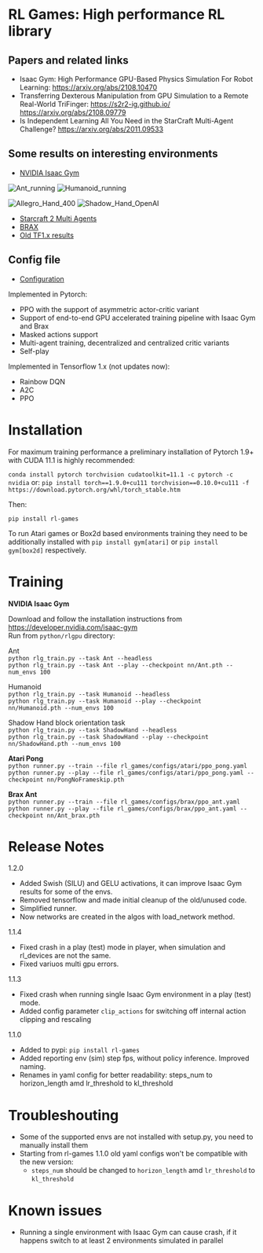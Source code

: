 # RL Games: High performance RL library  

## Papers and related links

* Isaac Gym: High Performance GPU-Based Physics Simulation For Robot Learning: https://arxiv.org/abs/2108.10470
* Transferring Dexterous Manipulation from GPU Simulation to a Remote Real-World TriFinger: https://s2r2-ig.github.io/ https://arxiv.org/abs/2108.09779
* Is Independent Learning All You Need in the StarCraft Multi-Agent Challenge? <https://arxiv.org/abs/2011.09533>

## Some results on interesting environments  

* [NVIDIA Isaac Gym](docs/ISAAC_GYM.md)

![Ant_running](https://user-images.githubusercontent.com/463063/125260924-a5969800-e2b5-11eb-931c-116cc90d4bbe.gif)
![Humanoid_running](https://user-images.githubusercontent.com/463063/125266095-4edf8d00-e2ba-11eb-9c1a-4dc1524adf71.gif)

![Allegro_Hand_400](https://user-images.githubusercontent.com/463063/125261559-38373700-e2b6-11eb-80eb-b250a0693f0b.gif)
![Shadow_Hand_OpenAI](https://user-images.githubusercontent.com/463063/125262637-328e2100-e2b7-11eb-99af-ea546a53f66a.gif)

* [Starcraft 2 Multi Agents](docs/SMAC.md)  
* [BRAX](docs/BRAX.md)  
* [Old TF1.x results](docs/BRAX.md)  

## Config file  

* [Configuration](docs/CONFIG_PARAMS.md)  

Implemented in Pytorch:

* PPO with the support of asymmetric actor-critic variant
* Support of end-to-end GPU accelerated training pipeline with Isaac Gym and Brax
* Masked actions support
* Multi-agent training, decentralized and centralized critic variants
* Self-play 

 Implemented in Tensorflow 1.x (not updates now):

* Rainbow DQN
* A2C
* PPO

# Installation

For maximum training performance a preliminary installation of Pytorch 1.9+ with CUDA 11.1 is highly recommended:

```conda install pytorch torchvision cudatoolkit=11.1 -c pytorch -c nvidia``` or:
```pip install torch==1.9.0+cu111 torchvision==0.10.0+cu111 -f https://download.pytorch.org/whl/torch_stable.htm```

Then:

```pip install rl-games```

To run Atari games or Box2d based environments training they need to be additionally installed with ```pip install gym[atari]``` or ```pip install gym[box2d]``` respectively.


# Training
**NVIDIA Isaac Gym**

Download and follow the installation instructions from https://developer.nvidia.com/isaac-gym  
Run from ```python/rlgpu``` directory:

Ant  
```python rlg_train.py --task Ant --headless```  
```python rlg_train.py --task Ant --play --checkpoint nn/Ant.pth --num_envs 100``` 

Humanoid  
```python rlg_train.py --task Humanoid --headless```  
```python rlg_train.py --task Humanoid --play --checkpoint nn/Humanoid.pth --num_envs 100``` 

Shadow Hand block orientation task  
```python rlg_train.py --task ShadowHand --headless```  
```python rlg_train.py --task ShadowHand --play --checkpoint nn/ShadowHand.pth --num_envs 100``` 


**Atari Pong**    
```python runner.py --train --file rl_games/configs/atari/ppo_pong.yaml```  
```python runner.py --play --file rl_games/configs/atari/ppo_pong.yaml --checkpoint nn/PongNoFrameskip.pth```  


**Brax Ant**  
```python runner.py --train --file rl_games/configs/brax/ppo_ant.yaml```  
```python runner.py --play --file rl_games/configs/brax/ppo_ant.yaml --checkpoint nn/Ant_brax.pth``` 


# Release Notes
1.2.0
* Added Swish (SILU) and GELU activations, it can improve Isaac Gym results for some of the envs.
* Removed tensorflow and made initial cleanup of the old/unused code.
* Simplified runner.
* Now networks are created in the algos with load_network method.

1.1.4
* Fixed crash in a play (test) mode in player, when simulation and rl_devices are not the same.
* Fixed variuos multi gpu errors.

1.1.3

* Fixed crash when running single Isaac Gym environment in a play (test) mode.
* Added config parameter ```clip_actions``` for switching off internal action clipping and rescaling

1.1.0

* Added to pypi: ```pip install rl-games```
* Added reporting env (sim) step fps, without policy inference. Improved naming.
* Renames in yaml config for better readability: steps_num to horizon_length amd lr_threshold to kl_threshold




# Troubleshouting

* Some of the supported envs are not installed with setup.py, you need to manually install them
* Starting from rl-games 1.1.0 old yaml configs won't be compatible with the new version: 
    * ```steps_num``` should be changed to ```horizon_length``` amd ```lr_threshold``` to ```kl_threshold```

# Known issues

* Running a single environment with Isaac Gym can cause crash, if it happens switch to at least 2 environments simulated in parallel
    

